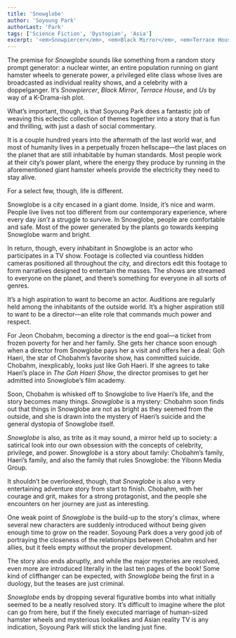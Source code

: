 ```yaml
---
title: 'Snowglobe'
author: 'Soyoung Park'
authorLast: 'Park'
tags: ['Science Fiction', 'Dystopian', 'Asia']
excerpt: '<em>Snowpiercer</em>, <em>Black Mirror</em>, <em>Terrace House</em>, and <em>Us</em> by way of a K-Drama-ish plot.'
---
```


The premise for *Snowglobe* sounds like something from a random story prompt generator: a nuclear winter, an entire population running on giant hamster wheels to generate power, a privileged elite class whose lives are broadcasted as individual reality shows, and a celebrity with a doppelganger. It’s *Snowpiercer*, *Black Mirror*, *Terrace House*, and *Us* by way of a K-Drama-ish plot.

What’s important, though, is that Soyoung Park does a fantastic job of weaving this eclectic collection of themes together into a story that is fun and thrilling, with just a dash of social commentary.

It is a couple hundred years into the aftermath of the last world war, and most of humanity lives in a perpetually frozen hellscape&mdash;the last places on the planet that are still inhabitable by human standards. Most people work at their city’s power plant, where the energy they produce by running in the aforementioned giant hamster wheels provide the electricity they need to stay alive.

For a select few, though, life is different.

Snowglobe is a city encased in a giant dome. Inside, it’s nice and warm. People live lives not too different from our contemporary experience, where every day *isn’t* a struggle to survive. In Snowglobe, people are comfortable and safe. Most of the power generated by the plants go towards keeping Snowglobe warm and bright.

In return, though, every inhabitant in Snowglobe is an actor who participates in a TV show. Footage is collected via countless hidden cameras positioned all throughout the city, and directors edit this footage to form narratives designed to entertain the masses. The shows are streamed to everyone on the planet, and there’s something for everyone in all sorts of genres.

It’s a high aspiration to want to become an actor. Auditions are regularly held among the inhabitants of the outside world. It’s a higher aspiration still to want to be a director&mdash;an elite role that commands much power and respect.

For Jeon Chobahm, becoming a director is the end goal&mdash;a ticket from frozen poverty for her and her family. She gets her chance soon enough when a director from Snowglobe pays her a visit and offers her a deal: Goh Haeri, the star of Chobahm’s favorite show, has committed suicide. Chobahm, inexplicably, looks just like Goh Haeri. If she agrees to take Haeri’s place in *The Goh Haeri Show*, the director promises to get her admitted into Snowglobe’s film academy.

Soon, Chobahm is whisked off to Snowglobe to live Haeri’s life, and the story becomes many things. *Snowglobe* is a mystery: Chobahm soon finds out that things in Snowglobe are not as bright as they seemed from the outside, and she is drawn into the mystery of Haeri’s suicide and the general dystopia of Snowglobe itself. 

*Snowglobe* is also, as trite as it may sound, a mirror held up to society: a satirical look into our own obsession with the concepts of celebrity, privilege, and power. *Snowglobe* is a story about family: Chobahm’s family, Haeri’s family, and also the family that rules Snowglobe: the Yibonn Media Group.

It shouldn’t be overlooked, though, that *Snowglobe* is also a very entertaining adventure story from start to finish. Chobahm, with her courage and grit, makes for a strong protagonist, and the people she encounters on her journey are just as interesting.

One weak point of *Snowglobe* is the build-up to the story's climax, where several new characters are suddenly introduced without being given enough time to grow on the reader. Soyoung Park does a very good job of portraying the closeness of the relationships between Chobahm and her allies, but it feels empty without the proper development.

The story also ends abruptly, and while the major mysteries are resolved, even more are introduced literally in the last ten pages of the book\! Some kind of cliffhanger can be expected, with *Snowglobe* being the first in a duology, but the teases are just criminal.

*Snowglobe* ends by dropping several figurative bombs into what initially seemed to be a neatly resolved story. It’s difficult to imagine where the plot can go from here, but if the finely executed marriage of human-sized hamster wheels and mysterious lookalikes and Asian reality TV is any indication, Soyoung Park will stick the landing just fine.
